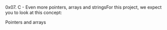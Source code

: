 0x07. C - Even more pointers, arrays and stringsFor this project, we expect you to look at this concept:

Pointers and arrays
